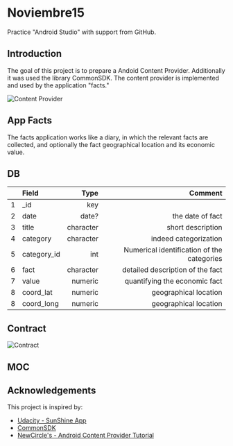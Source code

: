 # Noviembre15
Practice "Android Studio" with support from GitHub.


## Introduction
The goal of this project is to prepare a Andoid Content Provider. 
Additionally it was used the library CommonSDK.
The content provider is implemented and used by the application "facts."

![Content Provider](https://cloud.githubusercontent.com/assets/6483001/10971968/5fb4a8ec-83d7-11e5-8d81-08581f62d67f.JPG)

## App Facts
The facts application works like a diary, in which the relevant facts are collected, and optionally the fact geographical location and its economic value.

## DB

|  | Field  | Type | Comment |
|:-:|:--------       | -----:   |-----:   |
| 1 | _id      |key ||
| 2 |date |date?   | the date of fact |
| 3 |title |character |short description|
| 4 | category   |character | indeed categorization |
| 5 | category_id   |int | Numerical identification of the categories |
| 6 | fact   |character | detailed description of the fact |
| 7 | value   |numeric |  quantifying the economic fact |
| 8 | coord_lat   |numeric | geographical location |
| 8 | coord_long   |numeric | geographical location |

## Contract

![Contract](https://cloud.githubusercontent.com/assets/6483001/10997181/42f8904c-848b-11e5-9c93-0fbaa4033471.JPG)


## MOC



## Acknowledgements

This project is inspired by:

* [Udacity - SunShine App](https://github.com/udacity/Sunshine-Version-2)
* [CommonSDK](https://github.com/CommonUtils/android)
* [NewCircle's - Android Content Provider Tutorial](https://newcircle.com/s/post/1375/android_content_provider_tutorial)


